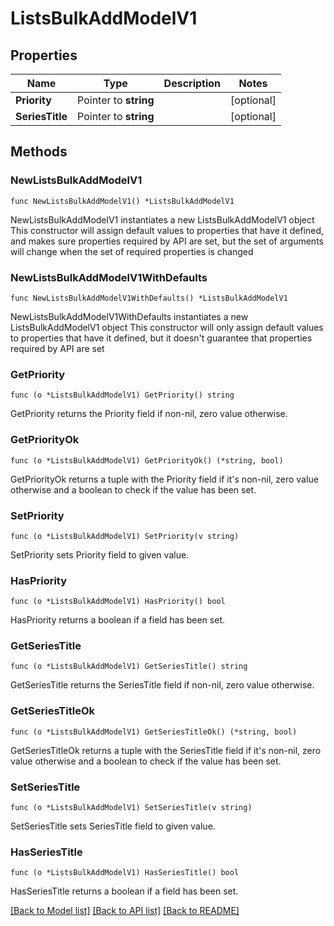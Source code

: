 # ListsBulkAddModelV1

## Properties

Name | Type | Description | Notes
------------ | ------------- | ------------- | -------------
**Priority** | Pointer to **string** |  | [optional] 
**SeriesTitle** | Pointer to **string** |  | [optional] 

## Methods

### NewListsBulkAddModelV1

`func NewListsBulkAddModelV1() *ListsBulkAddModelV1`

NewListsBulkAddModelV1 instantiates a new ListsBulkAddModelV1 object
This constructor will assign default values to properties that have it defined,
and makes sure properties required by API are set, but the set of arguments
will change when the set of required properties is changed

### NewListsBulkAddModelV1WithDefaults

`func NewListsBulkAddModelV1WithDefaults() *ListsBulkAddModelV1`

NewListsBulkAddModelV1WithDefaults instantiates a new ListsBulkAddModelV1 object
This constructor will only assign default values to properties that have it defined,
but it doesn't guarantee that properties required by API are set

### GetPriority

`func (o *ListsBulkAddModelV1) GetPriority() string`

GetPriority returns the Priority field if non-nil, zero value otherwise.

### GetPriorityOk

`func (o *ListsBulkAddModelV1) GetPriorityOk() (*string, bool)`

GetPriorityOk returns a tuple with the Priority field if it's non-nil, zero value otherwise
and a boolean to check if the value has been set.

### SetPriority

`func (o *ListsBulkAddModelV1) SetPriority(v string)`

SetPriority sets Priority field to given value.

### HasPriority

`func (o *ListsBulkAddModelV1) HasPriority() bool`

HasPriority returns a boolean if a field has been set.

### GetSeriesTitle

`func (o *ListsBulkAddModelV1) GetSeriesTitle() string`

GetSeriesTitle returns the SeriesTitle field if non-nil, zero value otherwise.

### GetSeriesTitleOk

`func (o *ListsBulkAddModelV1) GetSeriesTitleOk() (*string, bool)`

GetSeriesTitleOk returns a tuple with the SeriesTitle field if it's non-nil, zero value otherwise
and a boolean to check if the value has been set.

### SetSeriesTitle

`func (o *ListsBulkAddModelV1) SetSeriesTitle(v string)`

SetSeriesTitle sets SeriesTitle field to given value.

### HasSeriesTitle

`func (o *ListsBulkAddModelV1) HasSeriesTitle() bool`

HasSeriesTitle returns a boolean if a field has been set.


[[Back to Model list]](../README.md#documentation-for-models) [[Back to API list]](../README.md#documentation-for-api-endpoints) [[Back to README]](../README.md)



